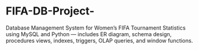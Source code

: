 # FIFA-DB-Project-
Database Management System for Women’s FIFA Tournament Statistics using MySQL and Python — includes ER diagram, schema design, procedures views, indexes, triggers, OLAP queries, and window functions.
